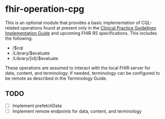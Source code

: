 # fhir-operation-cpg

This is an optional module that provides a basic implementation of CQL-related operations found at present only in the [Clinical Practice Guidelines Implementation Guide](http://build.fhir.org/ig/HL7/cqf-recommendations/index.html) and upcoming FHIR R5 specifications. This includes the following:

* /$cql
* /Library/$evaluate
* /Library/[id]/$evaluate

These operations are assumed to interact with the local FHIR server for data, content, and terminology. If needed, terminology can be configured to be remote as described in the Terminology Guide. 

## TODO

* [ ] Implement prefetchData
* [ ] Implement remote endpoints for data, content, and terminology

